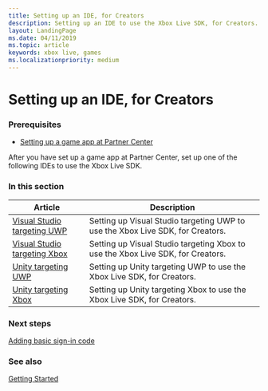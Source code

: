 ```yaml
---
title: Setting up an IDE, for Creators
description: Setting up an IDE to use the Xbox Live SDK, for Creators.
layout: LandingPage
ms.date: 04/11/2019
ms.topic: article
keywords: xbox live, games
ms.localizationpriority: medium
---
```


# Setting up an IDE, for Creators


### Prerequisites

* [Setting up a game app at Partner Center](../../setup-partner-center/index.md)

After you have set up a game app at Partner Center, set up one of the following IDEs to use the Xbox Live SDK.


### In this section

| Article | Description |
|---------|-------------|
| [Visual Studio targeting UWP](vs-uwp.md/index.md) | Setting up Visual Studio targeting UWP to use the Xbox Live SDK, for Creators. |
| [Visual Studio targeting Xbox](vs-xbox.md/index.md) | Setting up Visual Studio targeting Xbox to use the Xbox Live SDK, for Creators. |
| [Unity targeting UWP](unity-uwp.md/index.md) | Setting up Unity targeting UWP to use the Xbox Live SDK, for Creators. |
| [Unity targeting Xbox](unity-xbox.md/index.md) | Setting up Unity targeting Xbox to use the Xbox Live SDK, for Creators. |


### Next steps

[Adding basic sign-in code](../../add-signin-code/index.md)


### See also

[Getting Started](../../index.md)
